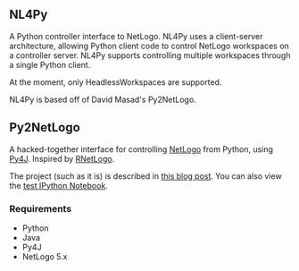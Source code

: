 ## NL4Py

A Python controller interface to NetLogo. NL4Py uses a client-server architecture, allowing Python client code to control NetLogo workspaces on a controller server. NL4Py supports controlling multiple workspaces through a single Python client. 

At the moment, only HeadlessWorkspaces are supported.

NL4Py is based off of David Masad's Py2NetLogo.

## Py2NetLogo

A hacked-together interface for controlling [NetLogo](https://ccl.northwestern.edu/netlogo/) from Python, using [Py4J](py4j.sourceforge.net/). Inspired by [RNetLogo](http://cran.r-project.org/web/packages/RNetLogo/index.html). 

The project (such as it is) is described in [this blog post](http://davidmasad.com/blog/netlogo-from-python). You can also view the [test IPython Notebook](http://nbviewer.ipython.org/github/dmasad/Py2NetLogo/blob/master/NetLogo%20Connection.ipynb).

### Requirements
* Python
* Java
* Py4J
* NetLogo 5.x


